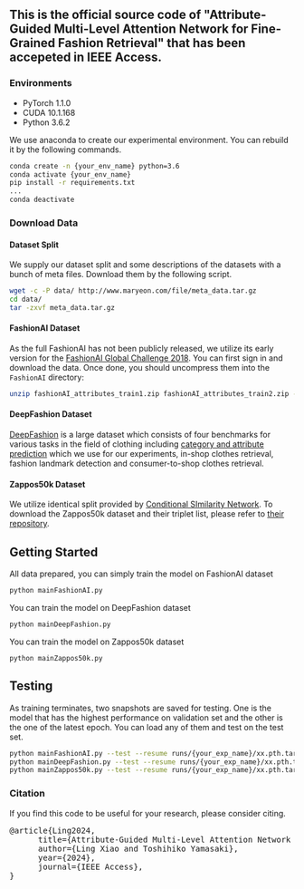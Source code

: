 ## This is the official source code of "Attribute-Guided Multi-Level Attention Network for Fine-Grained Fashion Retrieval" that has been accepeted in IEEE Access.

### Environments

* PyTorch 1.1.0
* CUDA 10.1.168
* Python 3.6.2

We use anaconda to create our experimental environment. You can rebuild it by the following commands.

```sh
conda create -n {your_env_name} python=3.6
conda activate {your_env_name}
pip install -r requirements.txt
...
conda deactivate
```

### Download Data

#### Dataset Split

We supply our dataset split and some descriptions of the datasets with a bunch of meta files. Download them by the following script.

```sh
wget -c -P data/ http://www.maryeon.com/file/meta_data.tar.gz
cd data/
tar -zxvf meta_data.tar.gz
```

#### FashionAI Dataset

As the full FashionAI has not been publicly released, we utilize its early version for the [FashionAI Global Challenge 2018](https://tianchi.aliyun.com/markets/tianchi/FashionAI). You can first sign in and download the data. Once done, you should uncompress them into the `FashionAI` directory:

```sh
unzip fashionAI_attributes_train1.zip fashionAI_attributes_train2.zip -d {your_project_path}/data/FashionAI
```

#### DeepFashion Dataset

[DeepFashion](https://www.cv-foundation.org/openaccess/content_cvpr_2016/papers/Liu_DeepFashion_Powering_Robust_CVPR_2016_paper.pdf) is a large dataset which consists of four benchmarks for various tasks in the field of clothing including [category and attribute prediction](http://mmlab.ie.cuhk.edu.hk/projects/DeepFashion.html) which we use for our experiments, in-shop clothes retrieval, fashion landmark detection and consumer-to-shop clothes retrieval.

#### Zappos50k Dataset

We utilize identical split provided by [Conditional SImilarity Network](https://arxiv.org/abs/1603.07810). To download the Zappos50k dataset and their triplet list, please refer to [their repository](https://github.com/andreasveit/conditional-similarity-networks).

## Getting Started

All data prepared, you can simply train the model on FashionAI dataset

```sh
python mainFashionAI.py
```

 You can train the model on DeepFashion dataset 

```sh
python mainDeepFashion.py
```

 You can train the model on Zappos50k dataset 

```
python mainZappos50k.py
```

## Testing

As training terminates, two snapshots are saved for testing. One is the model that has the highest performance on validation set and the other is the one of the latest epoch. You can load any of them and test on the test set.

```sh
python mainFashionAI.py --test --resume runs/{your_exp_name}/xx.pth.tar
python mainDeepFashion.py --test --resume runs/{your_exp_name}/xx.pth.tar
python mainZappos50k.py --test --resume runs/{your_exp_name}/xx.pth.tar

```

### Citation
If you find this code to be useful for your research, please consider citing.
<pre>
@article{Ling2024,
      title={Attribute-Guided Multi-Level Attention Network for Fine-Grained Fashion Retrieval}, 
      author={Ling Xiao and Toshihiko Yamasaki},
      year={2024},
      journal={IEEE Access},
}</pre>

